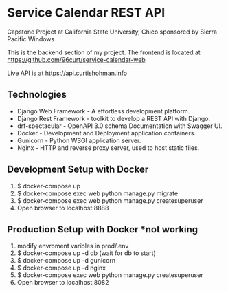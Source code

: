# Service Calendar REST API
Capstone Project at California State University, Chico sponsored by Sierra Pacific Windows

This is the backend section of my project. The frontend is located at https://github.com/96curt/service-calendar-web

Live API is at https://api.curtishohman.info

## Technologies
- Django Web Framework - A effortless development platform.
- Django Rest Framework - toolkit to develop a REST API with Django.
- drf-spectacular - OpenAPI 3.0 schema Documentation with Swagger UI.
- Docker - Development and Deployment application containers. 
- Gunicorn - Python WSGI application server.
- Nginx - HTTP and reverse proxy server, used to host static files.


## Development Setup with Docker
1. $ docker-compose up
3. $ docker-compose exec web python manage.py migrate
4. $ docker-compose exec web python manage.py createsuperuser
5. Open browser to localhost:8888

## Production Setup with Docker *not working
1. modify envroment varibles in prod/.env
2. $ docker-compose up -d db     (wait for db to start)
3. $ docker-compose up -d gunicorn
4. $ docker-compose up -d nginx
5. $ docker-compose exec web python manage.py createsuperuser
6. Open browser to localhost:8082
